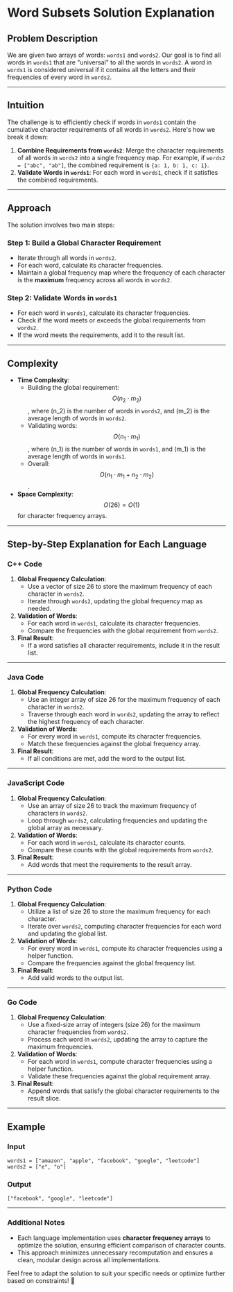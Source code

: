 # Word Subsets Solution Explanation

## Problem Description

We are given two arrays of words: `words1` and `words2`. Our goal is to find all words in `words1` that are "universal" to all the words in `words2`. A word in `words1` is considered universal if it contains all the letters and their frequencies of every word in `words2`.

---

## Intuition

The challenge is to efficiently check if words in `words1` contain the cumulative character requirements of all words in `words2`. Here's how we break it down:

1. **Combine Requirements from `words2`**: Merge the character requirements of all words in `words2` into a single frequency map. For example, if `words2 = ["abc", "ab"]`, the combined requirement is `{a: 1, b: 1, c: 1}`.
2. **Validate Words in `words1`**: For each word in `words1`, check if it satisfies the combined requirements.

---

## Approach

The solution involves two main steps:

### Step 1: Build a Global Character Requirement

- Iterate through all words in `words2`.
- For each word, calculate its character frequencies.
- Maintain a global frequency map where the frequency of each character is the **maximum** frequency across all words in `words2`.

### Step 2: Validate Words in `words1`

- For each word in `words1`, calculate its character frequencies.
- Check if the word meets or exceeds the global requirements from `words2`.
- If the word meets the requirements, add it to the result list.

---

## Complexity

- **Time Complexity**:  
  - Building the global requirement: $$O(n_2 \cdot m_2)$$, where \(n_2\) is the number of words in `words2`, and \(m_2\) is the average length of words in `words2`.  
  - Validating words: $$O(n_1 \cdot m_1)$$, where \(n_1\) is the number of words in `words1`, and \(m_1\) is the average length of words in `words1`.
  - Overall: $$O(n_1 \cdot m_1 + n_2 \cdot m_2)$$.
- **Space Complexity**: $$O(26) = O(1)$$ for character frequency arrays.

---

## Step-by-Step Explanation for Each Language

### C++ Code

1. **Global Frequency Calculation**:
   - Use a vector of size 26 to store the maximum frequency of each character in `words2`.
   - Iterate through `words2`, updating the global frequency map as needed.
2. **Validation of Words**:
   - For each word in `words1`, calculate its character frequencies.
   - Compare the frequencies with the global requirement from `words2`.
3. **Final Result**:
   - If a word satisfies all character requirements, include it in the result list.

---

### Java Code

1. **Global Frequency Calculation**:
   - Use an integer array of size 26 for the maximum frequency of each character in `words2`.
   - Traverse through each word in `words2`, updating the array to reflect the highest frequency of each character.
2. **Validation of Words**:
   - For every word in `words1`, compute its character frequencies.
   - Match these frequencies against the global frequency array.
3. **Final Result**:
   - If all conditions are met, add the word to the output list.

---

### JavaScript Code

1. **Global Frequency Calculation**:
   - Use an array of size 26 to track the maximum frequency of characters in `words2`.
   - Loop through `words2`, calculating frequencies and updating the global array as necessary.
2. **Validation of Words**:
   - For each word in `words1`, calculate its character counts.
   - Compare these counts with the global requirements from `words2`.
3. **Final Result**:
   - Add words that meet the requirements to the result array.

---

### Python Code

1. **Global Frequency Calculation**:
   - Utilize a list of size 26 to store the maximum frequency for each character.
   - Iterate over `words2`, computing character frequencies for each word and updating the global list.
2. **Validation of Words**:
   - For every word in `words1`, compute its character frequencies using a helper function.
   - Compare the frequencies against the global frequency list.
3. **Final Result**:
   - Add valid words to the output list.

---

### Go Code

1. **Global Frequency Calculation**:
   - Use a fixed-size array of integers (size 26) for the maximum character frequencies from `words2`.
   - Process each word in `words2`, updating the array to capture the maximum frequencies.
2. **Validation of Words**:
   - For each word in `words1`, compute character frequencies using a helper function.
   - Validate these frequencies against the global requirement array.
3. **Final Result**:
   - Append words that satisfy the global character requirements to the result slice.

---

## Example

### Input

```plaintext
words1 = ["amazon", "apple", "facebook", "google", "leetcode"]
words2 = ["e", "o"]
```

### Output

```plaintext
["facebook", "google", "leetcode"]
```

---

### Additional Notes

- Each language implementation uses **character frequency arrays** to optimize the solution, ensuring efficient comparison of character counts.
- This approach minimizes unnecessary recomputation and ensures a clean, modular design across all implementations.

Feel free to adapt the solution to suit your specific needs or optimize further based on constraints! 🎉
